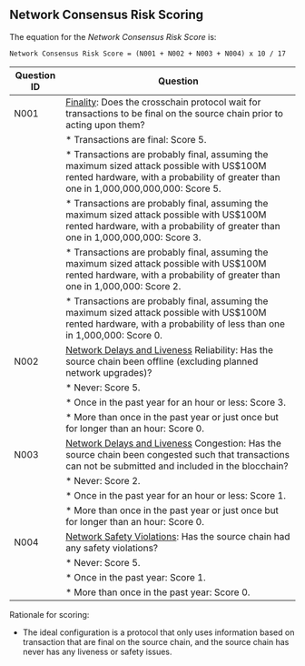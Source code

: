 ## Network Consensus Risk Scoring

The equation for the *Network Consensus Risk Score* is:

```
Network Consensus Risk Score = (N001 + N002 + N003 + N004) x 10 / 17
```


|Question ID  | Question                     |
|-------------|------------------------------|
| N001        | [Finality](../20categories/10network/network.md#transaction-finality): Does the crosschain protocol wait for transactions to be final on the source chain prior to acting upon them?
|             | * Transactions are final: Score 5. |
|             | * Transactions are probably final, assuming the maximum sized attack possible with US$100M rented hardware, with a probability of greater than one in 1,000,000,000,000: Score 5. |
|             | * Transactions are probably final, assuming the maximum sized attack possible with US$100M rented hardware, with a probability of greater than one in 1,000,000,000: Score 3. |
|             | * Transactions are probably final, assuming the maximum sized attack possible with US$100M rented hardware, with a probability of greater than one in 1,000,000: Score 2. |
|             | * Transactions are probably final, assuming the maximum sized attack possible with US$100M rented hardware, with a probability of less than one in 1,000,000: Score 0. |
| N002        | [Network Delays and Liveness](../20categories/10network/network.md#network-delays-and-liveness-failures) Reliability: Has the source chain been offline (excluding planned network upgrades)? |
|             | * Never: Score 5.                  |
|             | * Once in the past year for an hour or less: Score 3. |
|             | * More than once in the past year or just once but for longer than an hour: Score 0. |
| N003        | [Network Delays and Liveness](../20categories/10network/network.md#network-delays-and-liveness-failures) Congestion: Has the source chain been congested such that transactions can not be submitted and included in the blocchain? |
|             | * Never: Score 2.                  |
|             | * Once in the past year for an hour or less: Score 1. |
|             | * More than once in the past year or just once but for longer than an hour: Score 0. |
| N004        | [Network Safety Violations](../20categories/10network/network.md#network-safety-violations): Has the source chain had any safety violations?
|             | * Never: Score 5.                  |
|             | * Once in the past year: Score 1. |
|             | * More than once in the past year: Score 0. |

Rationale for scoring:

* The ideal configuration is a protocol that only uses information based on transaction that are final on the source chain, and the source chain has never has any liveness or safety issues.

